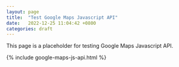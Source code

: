 ```yaml
---
layout: page
title:  "Test Google Maps Javascript API"
date:   2022-12-25 11:04:42 +0800
categories: draft
---
```

This page is a placeholder for testing Google Maps Javascript API.

<script>
const mapConfig = {
  zoom: 13,
  center: {
    lat: 1.304094714364756, 
    lng: 103.8319403194047
  }
};

const markersConfig = {
  'start': {
    position: {
      lat: 1.296878195130882, 
      lng: 103.80497131618391
    },
    label: 'S'
  },
  'end': {
    position: {
      lat: 1.32240370244476, 
      lng: 103.81500492284349
    },
    label: 'E'
  }
};

const pathConfig = [
  markersConfig['start'].position,
  [ 1.2964597301768581, 103.80564482924974 ],
  [ 1.295257380463328, 103.8077411854462 ],
  markersConfig['end'].position,
];
</script>

{% include google-maps-js-api.html %}

